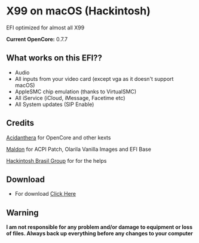 # X99 on macOS (Hackintosh)
EFI optimized for almost all X99

**Current OpenCore:** 0.7.7

## What works on this EFI??

- Audio
- All inputs from your video card (except vga as it doesn't support macOS)
- AppleSMC chip emulation (thanks to VirtualSMC)
- All iService (iCloud, iMessage, Facetime etc)
- All System updates (SIP Enable)


## Credits

[Acidanthera](https://github.com/acidanthera) for OpenCore and other kexts

[Maldon](Olarila.com) for ACPI Patch, Olarila Vanilla Images and EFI Base

[Hackintosh Brasil Group](https://t.me/hackintoshbr) for for the helps


## Download
 
- For download [Click Here](https://github.com/hibrunofilho/X99-EFI-OpenCore/releases) 


## Warning

**I am not responsible for any problem and/or damage to equipment or loss of files. Always back up everything before any changes to your computer**

